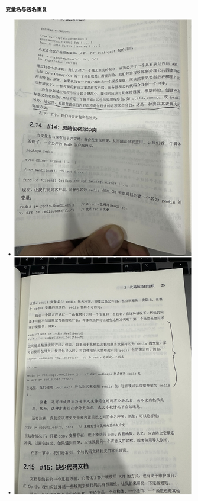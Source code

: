 #### 变量名与包名重复

- ![变量名与包名重复1.jpg](..%2Fstatic%2F%E5%8F%98%E9%87%8F%E5%90%8D%E4%B8%8E%E5%8C%85%E5%90%8D%E9%87%8D%E5%A4%8D1.jpg)
- ![变量名与包名重复2.jpg](..%2Fstatic%2F%E5%8F%98%E9%87%8F%E5%90%8D%E4%B8%8E%E5%8C%85%E5%90%8D%E9%87%8D%E5%A4%8D2.jpg)